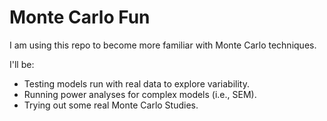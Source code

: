 # Monte Carlo Fun

I am using this repo to become more familiar with Monte Carlo techniques. 

I'll be:

- Testing models run with real data to explore variability.
- Running power analyses for complex models (i.e., SEM).
- Trying out some real Monte Carlo Studies.
